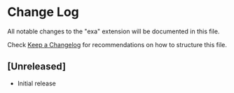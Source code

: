 # Change Log
All notable changes to the "exa" extension will be documented in this file.

Check [Keep a Changelog](http://keepachangelog.com/) for recommendations on how to structure this file.

## [Unreleased]
- Initial release